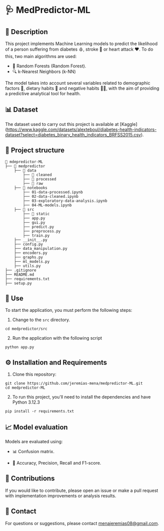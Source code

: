 # 🩺 MedPredictor-ML

## 📌 Description
This project implements Machine Learning models to predict the likelihood of a person suffering from diabetes 🩸, stroke 🧠 or heart attack ❤️. To do this, two main algorithms are used:

* 🌳 Random Forests (Random Forest).
* 🔍 k-Nearest Neighbors (k-NN)

The model takes into account several variables related to demographic factors 👥, dietary habits 🥗 and negative habits 🚬🍺, with the aim of providing a predictive analytical tool for health.

## 📊 Dataset
The dataset used to carry out this project is available at [Kaggle] (https://www.kaggle.com/datasets/alexteboul/diabetes-health-indicators-dataset?select=diabetes_binary_health_indicators_BRFSS2015.csv). 

## 📂 Project structure
```
📁 mdepredictor-ML
├── 📂 medpredictor 
    ├── 📂 data
        ├── 📂 cleaned
        ├── 📂 processed
        ├── 📂 raw
    ├── 📂 notebooks
        ├── 01-data-processed.ipynb
        ├── 02-data-cleaned.ipynb
        ├── 03-exploratory-data-analysis.ipynb
        ├── 04-ML-models.ipynb
    ├── 📂 src
        ├── 📂 static                       
        ├── app.py             
        ├── gui.py
        ├── predict.py
        ├── preprocess.py
        ├── train.py
    ├── __init__.py             
    ├── config.py
    ├── data_manipulation.py
    ├── encoders.py
    ├── graphs.py
    ├── ml_models.py
    ├── utils.py      
├── .gitignore       
├── README.md  
├── requirements.txt 
├── setup.py
```  

## 🏃 Use
To start the application, you must perform the following steps:
1) Change to the `src` directory.
```
cd medpredictor/src
```
2) Run the application with the following script
```
python app.py
```

## ⚙️ Installation and Requirements
1) Clone this repository:
```
git clone https://github.com/jeremias-mena/medpredictor-ML.git
cd medpredictor-ML
```
2) To run this project, you'll need to install the dependencies and have Python 3.12.3
```
pip install -r requirements.txt
```

## 📈 Model evaluation

Models are evaluated using:

* 📊 Confusion matrix.

* 🎯 Accuracy, Precision, Recall and F1-score.

## 🤝 Contributions

If you would like to contribute, please open an issue or make a pull request with implementation improvements or analysis results.

## 📩 Contact

For questions or suggestions, please contact menajeremias08@gmail.com.

